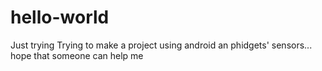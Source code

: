 # hello-world
Just trying
Trying to make a project using android an phidgets' sensors...
hope that someone can help me
